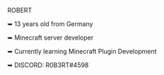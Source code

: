 ROBERT

➥ 13 years old from Germany

➥ Minecraft server developer

➥ Currently learning Minecraft Plugin Development

➥ DISCORD: R0B3RT#4598
